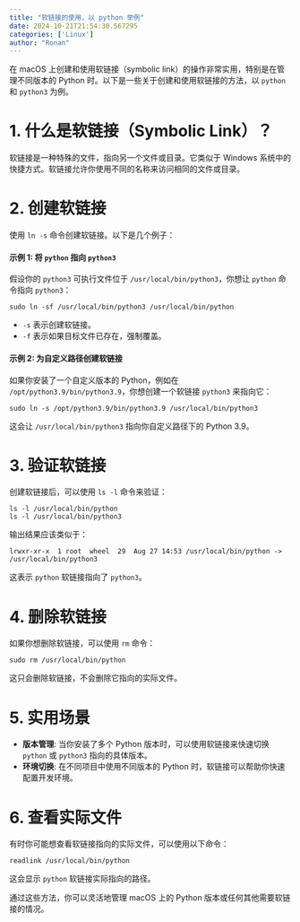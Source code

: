 ```yaml
---
title: "软链接的使用，以 python 举例"
date: 2024-10-21T21:54:30.567295
categories: ['Linux']
author: "Ronan"
---
```

在 macOS 上创建和使用软链接（symbolic link）的操作非常实用，特别是在管理不同版本的 Python 时。以下是一些关于创建和使用软链接的方法，以 `python` 和 `python3` 为例。

# 1. **什么是软链接（Symbolic Link）？**

软链接是一种特殊的文件，指向另一个文件或目录。它类似于 Windows 系统中的快捷方式。软链接允许你使用不同的名称来访问相同的文件或目录。

# 2. **创建软链接**

使用 `ln -s` 命令创建软链接。以下是几个例子：

#### 示例 1: 将 `python` 指向 `python3`

假设你的 `python3` 可执行文件位于 `/usr/local/bin/python3`，你想让 `python` 命令指向 `python3`：

```shell
sudo ln -sf /usr/local/bin/python3 /usr/local/bin/python
```

- `-s` 表示创建软链接。
- `-f` 表示如果目标文件已存在，强制覆盖。

#### 示例 2: 为自定义路径创建软链接

如果你安装了一个自定义版本的 Python，例如在 `/opt/python3.9/bin/python3.9`，你想创建一个软链接 `python3` 来指向它：

```shell
sudo ln -s /opt/python3.9/bin/python3.9 /usr/local/bin/python3
```

这会让 `/usr/local/bin/python3` 指向你自定义路径下的 Python 3.9。

# 3. **验证软链接**

创建软链接后，可以使用 `ls -l` 命令来验证：

```shell
ls -l /usr/local/bin/python
ls -l /usr/local/bin/python3
```

输出结果应该类似于：

```shell
lrwxr-xr-x  1 root  wheel  29  Aug 27 14:53 /usr/local/bin/python -> /usr/local/bin/python3
```

这表示 `python` 软链接指向了 `python3`。

# 4. **删除软链接**

如果你想删除软链接，可以使用 `rm` 命令：

```shell
sudo rm /usr/local/bin/python
```

这只会删除软链接，不会删除它指向的实际文件。

# 5. **实用场景**

- **版本管理**: 当你安装了多个 Python 版本时，可以使用软链接来快速切换 `python` 或 `python3` 指向的具体版本。
- **环境切换**: 在不同项目中使用不同版本的 Python 时，软链接可以帮助你快速配置开发环境。

# 6. **查看实际文件**

有时你可能想查看软链接指向的实际文件，可以使用以下命令：

```shell
readlink /usr/local/bin/python
```

这会显示 `python` 软链接实际指向的路径。

通过这些方法，你可以灵活地管理 macOS 上的 Python 版本或任何其他需要软链接的情况。